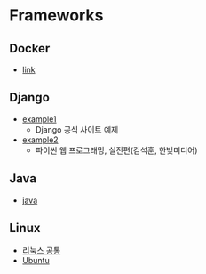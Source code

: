 # Frameworks
## Docker
- [link](https://github.com/BJ-Lim/Frameworks/blob/master/Docker.md)
## Django
- [example1](https://github.com/BJ-Lim/Frameworks/blob/master/Django.md)
  - Django 공식 사이트 예제
- [example2](https://github.com/BJ-Lim/Frameworks/tree/master/Django_Example/ch2/)
  - 파이썬 웹 프로그래밍, 실전편(김석훈, 한빛미디어)
## Java
- [java](https://github.com/ByoungJoonIm/Frameworks/blob/master/java/README.md)
## Linux
- [리눅스 공통](https://github.com/ByoungJoonIm/Frameworks/blob/master/linux/Linux(common).md)
- [Ubuntu](https://github.com/ByoungJoonIm/Frameworks/blob/master/linux/ubuntu.md)
